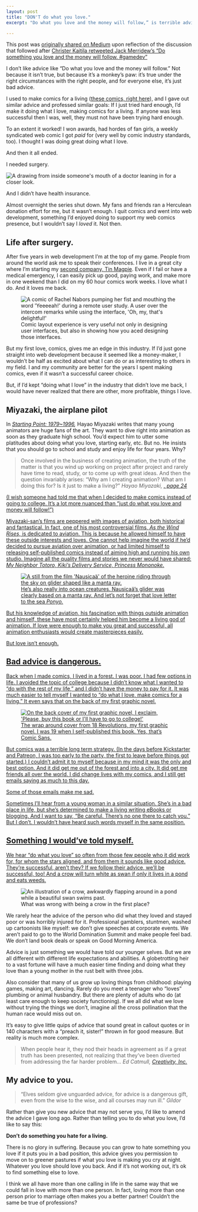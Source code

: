 ```yaml
---
layout: post
title: "DON'T do what you love."
excerpt: "Do what you love and the money will follow,” is terrible advice given by lucky people."

---
```


<p class="note">This post was <a href="https://medium.com/@rachelnabors/dont-do-what-you-love-41312c943e2">originally shared on Medium</a> upon reflection of the discussion that followed after <a href="https://twitter.com/rachelnabors/status/501791235418234881">Christer Kaitila retweeted Jack Merridew’s “Do something you love and the money will follow. #gamedev”</a></p>

<p>I don’t like advice like “Do what you love and the money will follow.” Not because it isn’t true, but because it’s a monkey’s paw: it’s true under the right circumstances with the right people, and for everyone else, it’s just bad advice.</p>

<p>I used to make comics for a living (<a href="http://www.rachelthegreat.com/">these comics, right here</a>), and I gave out similar advice and professed similar goals: If I just tried hard enough, I’d make it doing what I love, making comics for a living. If anyone was less successful then I was, well, they must not have been trying hard enough.</p>

<p>To an extent it worked! I won awards, had hordes of fan girls, a weekly syndicated web comic I got <em>paid</em> for (very well by comic industry standards, too). I thought I was doing great doing what I love.</p>

<p>And then it all ended.</p>

<p>I needed surgery.</p>

<img src="/img/2014/comic-braces.jpg" alt="A drawing from inside someone's mouth of a doctor leaning in for a closer look." />

<p>And I didn’t have health insurance.</p>

<p>Almost overnight the series shut down. My fans and friends ran a Herculean donation effort for me, but it wasn’t enough. I quit comics and went into web development, something I’d enjoyed doing to support my web comics presence, but I wouldn’t say I <em>loved</em> it. Not then.</p>

<h2>Life after surgery.</h2>
<p>After five years in web development I’m at the top of my game. People from around the world ask me to speak their conferences. I live in a great city where I’m starting my <a href="http://tinmagpie.com/">second company, Tin Magpie</a>. Even if I fail or have a medical emergency, I can easily pick up good, paying work, and make more in one weekend than I did on my 60 hour comics work weeks.
I love what I do. And it loves me back.</p>

<figure>
    <img src="/img/2014/comic-fist-pump.png" alt="A comic of Rachel Nabors pumping her fist and mouthing the word 'Yeeeeah!' during a remote user study. A user over the intercom remarks while using the interface, 'Oh, my, that's delightful!'" />
    <figcaption>Comic layout experience is very useful not only in designing user interfaces, but also in showing how you aced designing those interfaces.</figcaption>
</figure>

<p>But my first love, comics, gives me an edge in this industry. If I’d just gone straight into web development because it seemed like a money-maker, I wouldn’t be half as excited about what I can do or as interesting to others in my field. I and my community are better for the years I spent making comics, even if it wasn’t a successful career choice.</p>

<p>But, if I’d kept “doing what I love” in the industry that didn’t love me back, I would have never realized that there are other, more profitable, things I love.</p>

<h2>Miyazaki, the airplane pilot</h2>
<p>In <em><a href="http://www.amazon.com/gp/product/1421505940?ie=UTF8&amp;camp=213733&amp;creative=393177&amp;creativeASIN=1421505940&amp;linkCode=shr&amp;tag=mangapunk-20&amp;linkId=NJL5X5TFMZNZTVUJ&amp;creativeASIN=1421505940&amp;SubscriptionId=1MGPYB6YW3HWK55XCGG2">Starting Point: 1979~1996</a>,</em> Hayao Miyazaki writes that many young animators are huge fans of the art. They want to dive right into animation as soon as they graduate high school. You’d expect him to utter some platitudes about doing what you love, starting early, etc. But no. He insists that you should go to school and study and enjoy life for four years. Why?

<blockquote>
    Once involved in the business of creating animation, the truth of the matter is that you wind up working on project after project and rarely have time to read, study, or to come up with great ideas. And then the question invariably arises: “Why am I creating animation? What am I doing this for? Is it just to make a living?”
    <cite>Hayao Miyazaki, <a href="http://www.amazon.com/gp/product/1421505940?ie=UTF8&amp;camp=213733&amp;creative=393177&amp;creativeASIN=1421505940&amp;linkCode=shr&amp;tag=mangapunk-20&amp;linkId=NJL5X5TFMZNZTVUJ&amp;creativeASIN=1421505940&amp;SubscriptionId=1MGPYB6YW3HWK55XCGG2">, page 24</cite>
</blockquote>

<p>(I wish someone had told me that when I decided to make comics instead of going to college. It’s a lot more nuanced than “just do what you love and money will follow!”)</p>

<p>Miyazaki-san’s films are peppered with images of aviation, both historical and fantastical. In fact, one of his most controversial films, <em>As the Wind Rises,</em> is dedicated to aviation. This is because he allowed himself to have these outside interests and loves. One cannot help imagine the world if he’d decided to pursue aviation over animation, or had limited himself to releasing self-published comics instead of aiming high and running his own studio. Imagine all the quality films and stories we never would have shared: <em>My Neighbor Totoro,</em> <em>Kiki’s Delivery Service,</em> <em>Princess Mononoke.</em></p>

<figure>
    <img src="/img/2014/nausicaa.jpg" alt="A still from the film 'Nausica&auml;' of the heroine riding through the sky on glider shaped like a manta ray." />
    <figcaption>He’s also really into ocean creatures. Nausica&auml;’s glider was clearly based on a manta ray. And let’s not forget that love letter to the sea <em>Ponyo.</em></figcaption>
</figure>

<p>But his knowledge of aviation, his fascination with things outside animation and himself, these have most certainly helped him become a living god of animation. If love were enough to make you great and successful, all animation enthusiasts would create masterpieces easily.</p>

<p>But love isn’t enough.</p>

<h2>Bad advice is dangerous.</h2>
<p>Back when I made comics, I lived in a forest. I was poor. I had few options in life. I avoided the topic of college because I didn’t know what I wanted to “do with the rest of my life,” and I didn’t have the money to pay for it. It was much easier to tell myself I wanted to “do what I love, make comics for a living.” It even says that on the back of my first graphic novel.</p>

<figure>
    <img src="/img/2014/comic-18revscover.jpg" alt="On the back cover of my first graphic novel, I exclaim, 'Please, buy this book or I'll have to go to college!'" />
    <figcaption>The wrap around cover from 18 Revolutions, my first graphic novel. I was 19 when I self-published this book. Yes, that’s Comic Sans.</figcaption>
</figure>

<p>But comics was a terrible long term strategy. (In the days before Kickstarter and Patreon, I was too early to the party, the first to leave before things got started.) I couldn’t admit it to myself because in my mind it was the only and best option. And it did get me out of the forest and into a city. It did get me friends all over the world. I did change lives with my comics, and I still get emails saying as much to this day.</p>

<p>Some of those emails make me sad.</p>

<p>Sometimes I’ll hear from a young woman in a similar situation. She’s in a bad place in life, but she’s determined to make a living writing eBooks or blogging. And I want to say, “Be careful. There’s no one there to catch you.” But I don’t. I wouldn’t have heard such words myself in the same position.</p>

<h2>Something I would’ve told myself.</h2>
<p>We hear “do what you love” so often from those few people who it did work for, for whom the stars aligned, and from them it sounds like good advice. They’re successful, aren’t they? If we follow their advice, we’ll be successful, too! <a href="http://stash.rachelnabors.com/hoodie-crow/index.html">And a crow will turn white as swan if only it lives in a pond and eats weeds.</a></p>

<figure>
    <img src="/img/2014/hoodie-crow.png" alt="An illustration of a crow, awkwardly flapping around in a pond while a beautiful swan swims past." />
    <figcaption>What was wrong with being a crow in the first place?</figcaption>
</figure>

<p>We rarely hear the advice of the person who did what they loved and stayed poor or was horribly injured for it. Professional gamblers, stuntmen, washed up cartoonists like myself: we don’t give speeches at corporate events. We aren’t paid to go to the World Domination Summit and make people feel bad. We don’t land book deals or speak on Good Morning America.</p>

<p>Advice is just something we would have told our younger selves. But we are all different with different life expectations and abilities. A globetrotting heir to a vast fortune will have a much easier time finding and doing what they love than a young mother in the rust belt with three jobs.</p>

<p>Also consider that many of us grow up loving things from childhood: playing games, making art, dancing. Rarely do you meet a teenager who “loves” plumbing or animal husbandry. But there are plenty of adults who do (at least care enough to keep society functioning). If we all did what we love without trying the things we don’t, imagine all the cross pollination that the human race would miss out on.</p>

<p class="callout">It’s easy to give little quips of advice that sound great in callout quotes or in 140 characters with a “preach it, sister!” thrown in for good measure. But reality is much more complex.</p>

<blockquote>
    When people hear it, they nod their heads in agreement as if a great truth has been presented, not realizing that they’ve been diverted from addressing the far harder problem…
    <cite>Ed Catmull, <a href="http://www.amazon.com/gp/product/0812993012?ie=UTF8&amp;camp=213733&amp;creative=393185&amp;creativeASIN=0812993012&amp;linkCode=shr&amp;tag=mangapunk-20&amp;linkId=WI7RKE5LKHLA5BCN&amp;qid=1408476256&amp;sr=8-1&amp;keywords=creativity+inc">Creativity, Inc.</a></cite>
</blockquote>

<h2>My advice to you.</h2>
<blockquote>
    “Elves seldom give unguarded advice, for advice is a dangerous gift, even from the wise to the wise, and all courses may run ill.”
    <cite>Gildor</cite>
</blockquote>

<p>Rather than give you new advice that may not serve you, I’d like to amend the advice I gave long ago. Rather than telling you to do what you love, I’d like to say this:</p>

<p><strong>Don’t do something you hate for a living.</strong></p>

<p>There is no glory in suffering. Because you can grow to hate something you love if it puts you in a bad position, this advice gives you permission to move on to greener pastures if what you love is making you cry at night. Whatever you love should love you back. And if it’s not working out, it’s ok to find something else to love.</p>

<p>I think we all have more than one calling in life in the same way that we could fall in love with more than one person. In fact, loving more than one person prior to marriage often makes you a better partner! Couldn’t the same be true of professions?</p>